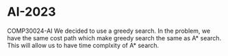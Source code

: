 # AI-2023
COMP30024-AI
We decided to use a greedy search. In the problem, we have the same cost path which make greedy search the same as A* search. This will allow us to have time complxity of A* search.